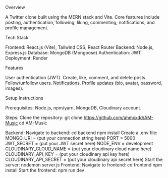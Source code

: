 Overview

A Twitter clone built using the MERN stack and Vite. Core features include posting, authentication, following, liking, commenting, notifications, and profile management.


Tech Stack

  Frontend: React.js (Vite), Tailwind CSS, React Router
  Backend: Node.js, Express.js
  Database: MongoDB (Mongoose)
  Authentication: JWT
  Deployment: Render


Features

  User authentication (JWT).
  Create, like, comment, and delete posts.
  Follow/unfollow users.
  Notifications.
  Profile updates (bio, avatar, password, images).


Setup Instructions

  Prerequisites: Node.js, npm/yarn, MongoDB, Cloudinary account.
  
  Steps:
    Clone the repository:
      git clone https://github.com/ahmxxdd/AM-Music 
      cd AM-Music
  
  Backend:
    Navigate to backend:
      cd backend
      npm install
    Create a .env file:
      MONGO_URI = (put your connection string here)
      PORT = 5000
      JWT_SECRET = (put your JWT secret here)
      NODE_ENV = development
      CLOUDINARY_CLOUD_NAME = (put your cloudinary cloud name here)
      CLOUDINARY_API_KEY = (put your cloudinary api key here)
      CLOUDINARY_API_SECRET = (put your cloudinary api secret here)
    Start the server:
      nodemon server.js
  Frontend:
    Navigate to frontend:
      cd frontend
      npm install
    Start the frontend:
      npm run dev



